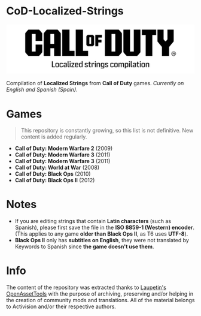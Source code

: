 # CoD-Localized-Strings
<picture>
  <source media="(prefers-color-scheme: dark)" srcset="https://github.com/atuburapaler/CoD-Localized-Strings/blob/main/Header.png">
  <source media="(prefers-color-scheme: light)" srcset="https://github.com/atuburapaler/CoD-Localized-Strings/blob/main/Header-Alt.png">
  <img alt="Main header." src="https://github.com/atuburapaler/CoD-Localized-Strings/blob/main/Header-Alt.png">
</picture>

Compilation of **Localized Strings** from **Call of Duty** games. _Currently on English and Spanish (Spain)_.

# Games
> This repository is constantly growing, so this list is not definitive. New content is added regularly.
* **Call of Duty: Modern Warfare 2** (2009)
* **Call of Duty: Modern Warfare 3** (2011)
* **Call of Duty: Modern Warfare 3** (2011)
* **Call of Duty: World at War** (2008)
* **Call of Duty: Black Ops** (2010)
* **Call of Duty: Black Ops II** (2012)
  
# Notes
* If you are editing strings that contain **Latin characters** (such as Spanish), please first save the file in the **ISO 8859-1 (Western) encoder**.
  (This applies to any game **older than Black Ops II**, as T6 uses **UTF-8**).
* **Black Ops II** only has **subtitles on English**, they were not translated by Keywords to Spanish since **the game doesn't use them**.

# Info
The content of the repository was extracted thanks to [Laupetin's OpenAssetTools](https://github.com/Laupetin/OpenAssetTools) with the purpose of archiving, preserving and/or helping in the creation of community mods and translations.
All of the material belongs to Activision and/or their respective authors.
